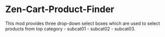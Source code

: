 # Zen-Cart-Product-Finder
This mod provides three drop-down select boxes which are used to select products from top category - subcat01 - subcat02 - subcat03.
